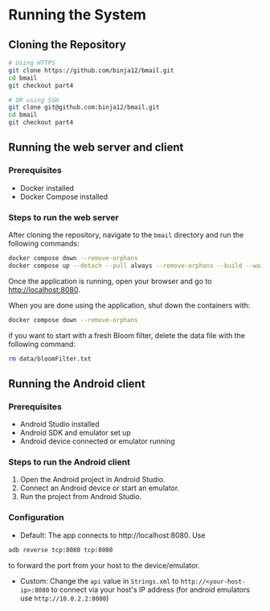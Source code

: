 # Running the System
## Cloning the Repository

```bash
# Using HTTPS
git clone https://github.com/binja12/bmail.git
cd bmail
git checkout part4

# OR using SSH
git clone git@github.com:binja12/bmail.git
cd bmail
git checkout part4
```

## Running the web server and client
### Prerequisites
- Docker installed
- Docker Compose installed

### Steps to run the web server
After cloning the repository, navigate to the `bmail` directory and run the following commands:
```bash
docker compose down --remove-orphans
docker compose up --detach --pull always --remove-orphans --build --wait bloom-filter web-server mongo mongo-express
```

Once the application is running, open your browser and go to [http://localhost:8080](http://localhost:8080).

When you are done using the application, shut down the containers with:
```bash
docker compose down --remove-orphans
```

if you want to start with a fresh Bloom filter, delete the data file with the following command:
```bash
rm data/bloomFilter.txt
```

## Running the Android client
### Prerequisites
- Android Studio installed
- Android SDK and emulator set up
- Android device connected or emulator running

### Steps to run the Android client
1. Open the Android project in Android Studio.
2. Connect an Android device or start an emulator.
3. Run the project from Android Studio.

### Configuration
- Default: The app connects to http://localhost:8080. Use
```bash
adb reverse tcp:8080 tcp:8080
```
to forward the port from your host to the device/emulator.
- Custom: Change the `api` value in `Strings.xml` to
`http://<your-host-ip>:8080` to connect via your host's IP address
(for android emulators use `http://10.0.2.2:8080`)
 